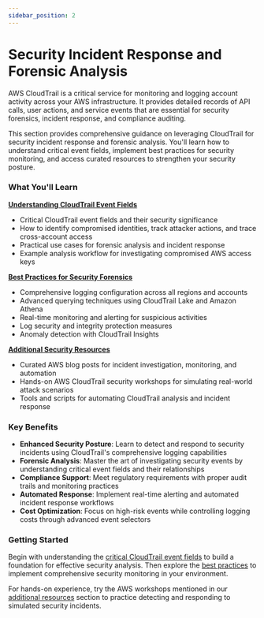 ```yaml
---
sidebar_position: 2
---
```

# Security Incident Response and Forensic Analysis

AWS CloudTrail is a critical service for monitoring and logging account activity across your AWS infrastructure. It provides detailed records of API calls, user actions, and service events that are essential for security forensics, incident response, and compliance auditing.

This section provides comprehensive guidance on leveraging CloudTrail for security incident response and forensic analysis. You'll learn how to understand critical event fields, implement best practices for security monitoring, and access curated resources to strengthen your security posture.

### What You'll Learn

**[Understanding CloudTrail Event Fields](./event-fields.mdx)**
- Critical CloudTrail event fields and their security significance
- How to identify compromised identities, track attacker actions, and trace cross-account access
- Practical use cases for forensic analysis and incident response
- Example analysis workflow for investigating compromised AWS access keys

**[Best Practices for Security Forensics](./best-practice-security-forensics.mdx)**
- Comprehensive logging configuration across all regions and accounts
- Advanced querying techniques using CloudTrail Lake and Amazon Athena
- Real-time monitoring and alerting for suspicious activities
- Log security and integrity protection measures
- Anomaly detection with CloudTrail Insights

**[Additional Security Resources](./additional-resources.mdx)**
- Curated AWS blog posts for incident investigation, monitoring, and automation
- Hands-on AWS CloudTrail security workshops for simulating real-world attack scenarios
- Tools and scripts for automating CloudTrail analysis and incident response

### Key Benefits

- **Enhanced Security Posture**: Learn to detect and respond to security incidents using CloudTrail's comprehensive logging capabilities
- **Forensic Analysis**: Master the art of investigating security events by understanding critical event fields and their relationships
- **Compliance Support**: Meet regulatory requirements with proper audit trails and monitoring practices
- **Automated Response**: Implement real-time alerting and automated incident response workflows
- **Cost Optimization**: Focus on high-risk events while controlling logging costs through advanced event selectors

### Getting Started

Begin with understanding the [critical CloudTrail event fields](./event-fields.mdx) to build a foundation for effective security analysis. Then explore the [best practices](./best-practice-security-forensics.mdx) to implement comprehensive security monitoring in your environment.

For hands-on experience, try the AWS workshops mentioned in our [additional resources](./additional-resources.mdx) section to practice detecting and responding to simulated security incidents.
